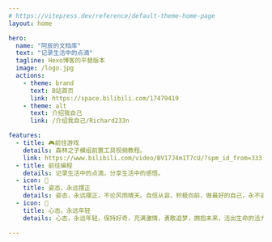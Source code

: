 ```yaml
---
# https://vitepress.dev/reference/default-theme-home-page
layout: home

hero:
  name: "阿辰的文档库"
  text: "记录生活中的点滴"
  tagline: Hexo博客的平替版本
  image: /logo.jpg
  actions:
    - theme: brand
      text: B站首页
      link: https://space.bilibili.com/17479419
    - theme: alt
      text: 介绍我自己
      link: /介绍我自己/Richard233n

features:
  - title: 🎮前往游戏
    details: 森林之子模组前置工具视频教程。
    link: https://www.bilibili.com/video/BV17J4m1T7cU/?spm_id_from=333.1387.0.0
  - title: 前往编程
    details: 记录生活中的点滴，分享生活中的感悟。
  - icon: 🙂
    title: 姿态，永远摆正
    details: 姿态，永远摆正，不论风雨晴天。自信从容，积极向前，做最好的自己，永不妥协...
  - icon: 🤭
    title: 心态，永远年轻
    details: 心态，永远年轻，保持好奇，充满激情，勇敢追梦，拥抱未来，活出生命的活力...

---
```


